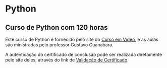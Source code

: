 # Python

## Curso de Python com 120 horas
 
 Este curso de Python é fornecido pelo site do [Curso em Vídeo](https://www.cursoemvideo.com/), e as aulas são ministradas pelo professor Gustavo Guanabara.
 
 A autenticação do certificado de conclusão pode ser realizada diretamente pelo site deles, através do link de [Validação de Certificado](https://www.cursoemvideo.com/validacao-de-certificado/).